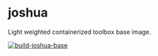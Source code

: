 # joshua
Light weighted containerized toolbox base image.

[![build-joshua-base](https://github.com/ed1us3r/joshua/actions/workflows/build-base.yaml/badge.svg)](https://github.com/ed1us3r/joshua/actions/workflows/build-base.yaml)
